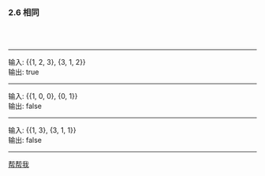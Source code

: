 
<h3 id = "title">
  2.6 相同
</h3>
</br>
</br>

---
<div id = "qqq">
  <div id = "q0i">输入: {{1, 2, 3}, {3, 1, 2}}</div>
  <div id = "q0o">输出: true</div>
</div>

---
<div id = "qqq">
  <div id = "q0i">输入: {{1, 0, 0}, {0, 1}}</div>
  <div id = "q0o">输出: false</div>
</div>

---
<div id = "qqq">
  <div id = "q0i">输入: {{1, 3}, {3, 1, 1}}</div>
  <div id = "q0o">输出: false</div>
</div>

---

<a id = "help" href = "help/function_and_first_class.md">帮帮我</a>
 
